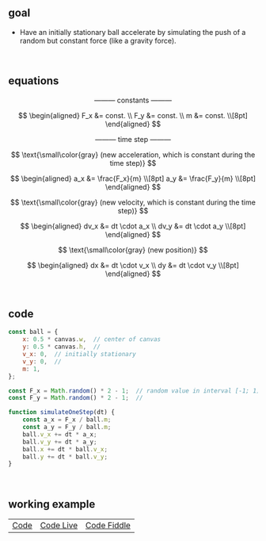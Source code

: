 ## goal
+ Have an initially stationary ball accelerate by simulating the push of a random but constant force (like a gravity force).

<br>

## equations

$$
\text{--------- constants ---------}
$$

$$
\begin{aligned}
F_x &= const. \\
F_y &= const. \\
m &= const. \\[8pt]
\end{aligned}
$$

$$
\text{--------- time step ---------}
$$

$$
\text{\small\color{gray} (new acceleration, which is constant during the time step)}
$$

$$
\begin{aligned}
a_x &= \frac{F_x}{m} \\[8pt]
a_y &= \frac{F_y}{m} \\[8pt]
\end{aligned}
$$

$$
\text{\small\color{gray} (new velocity, which is constant during the time step)}
$$

$$
\begin{aligned}
dv_x &= dt \cdot a_x \\
dv_y &= dt \cdot a_y \\[8pt]
\end{aligned}
$$

$$
\text{\small\color{gray} (new position)}
$$

$$
\begin{aligned}
dx &= dt \cdot v_x \\
dy &= dt \cdot v_y \\[8pt]
\end{aligned}
$$

<br>

## code
```js
const ball = {
    x: 0.5 * canvas.w,  // center of canvas
    y: 0.5 * canvas.h,  //
    v_x: 0,  // initially stationary
    v_y: 0,  //
    m: 1,
};

const F_x = Math.random() * 2 - 1;  // random value in interval [-1; 1)
const F_y = Math.random() * 2 - 1;  //

function simulateOneStep(dt) {
    const a_x = F_x / ball.m;
    const a_y = F_y / ball.m;
    ball.v_x += dt * a_x;
    ball.v_y += dt * a_y;
    ball.x += dt * ball.v_x;
    ball.y += dt * ball.v_y;
}
```

<br>

## working example

||||
| --- | --- | --- |
| [Code](https://github.com/pitizzzle/physics-simulations-balls/blob/main/code/level-1-uniform-motion.html) | [Code Live](https://pitizzzle.github.io/physics-simulations-balls/code/level-1-uniform-motion.html) | [Code Fiddle](https://jsfiddle.net/pitizzzle/tozgs1c5/2/) |
